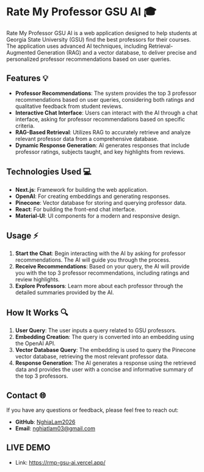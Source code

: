 # Rate My Professor GSU AI 🎓

Rate My Professor GSU AI is a web application designed to help students at Georgia State University (GSU) find the best professors for their courses. The application uses advanced AI techniques, including Retrieval-Augmented Generation (RAG) and a vector database, to deliver precise and personalized professor recommendations based on user queries.

## Features 💡

- **Professor Recommendations**: The system provides the top 3 professor recommendations based on user queries, considering both ratings and qualitative feedback from student reviews.
- **Interactive Chat Interface**: Users can interact with the AI through a chat interface, asking for professor recommendations based on specific criteria.
- **RAG-Based Retrieval**: Utilizes RAG to accurately retrieve and analyze relevant professor data from a comprehensive database.
- **Dynamic Response Generation**: AI generates responses that include professor ratings, subjects taught, and key highlights from reviews.

## Technologies Used 💻

- **Next.js**: Framework for building the web application.
- **OpenAI**: For creating embeddings and generating responses.
- **Pinecone**: Vector database for storing and querying professor data.
- **React**: For building the front-end chat interface.
- **Material-UI**: UI components for a modern and responsive design.

## Usage ⚡

1. **Start the Chat**: Begin interacting with the AI by asking for professor recommendations. The AI will guide you through the process.
2. **Receive Recommendations**: Based on your query, the AI will provide you with the top 3 professor recommendations, including ratings and review highlights.
3. **Explore Professors**: Learn more about each professor through the detailed summaries provided by the AI.

## How It Works 🔍

1. **User Query**: The user inputs a query related to GSU professors.
2. **Embedding Creation**: The query is converted into an embedding using the OpenAI API.
3. **Vector Database Query**: The embedding is used to query the Pinecone vector database, retrieving the most relevant professor data.
4. **Response Generation**: The AI generates a response using the retrieved data and provides the user with a concise and informative summary of the top 3 professors.

## Contact 🌐

If you have any questions or feedback, please feel free to reach out:

- **GitHub**: [NghiaLam2026](https://github.com/NghiaLam2026)
- **Email**: nghiatlam03@gmail.com

## LIVE DEMO
- Link: https://rmp-gsu-ai.vercel.app/
